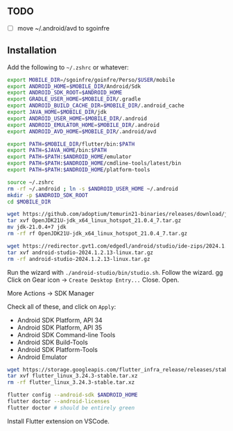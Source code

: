 ## TODO

- [ ] move ~/.android/avd to sgoinfre 

## Installation

Add the following to `~/.zshrc` or whatever:
```bash
export MOBILE_DIR=/sgoinfre/goinfre/Perso/$USER/mobile
export ANDROID_HOME=$MOBILE_DIR/Android/Sdk
export ANDROID_SDK_ROOT=$ANDROID_HOME
export GRADLE_USER_HOME=$MOBILE_DIR/.gradle
export ANDROID_BUILD_CACHE_DIR=$MOBILE_DIR/.android_cache
export JAVA_HOME=$MOBILE_DIR/jdk
export ANDROID_USER_HOME=$MOBILE_DIR/.android
export ANDROID_EMULATOR_HOME=$MOBILE_DIR/.android
export ANDROID_AVD_HOME=$MOBILE_DIR/.android/avd

export PATH=$MOBILE_DIR/flutter/bin:$PATH
export PATH=$JAVA_HOME/bin:$PATH
export PATH=$PATH:$ANDROID_HOME/emulator
export PATH=$PATH:$ANDROID_HOME/cmdline-tools/latest/bin
export PATH=$PATH:$ANDROID_HOME/platform-tools
```

```bash
source ~/.zshrc
rm -rf ~/.android ; ln -s $ANDROID_USER_HOME ~/.android
mkdir -p $ANDROID_SDK_ROOT
cd $MOBILE_DIR
```

```bash
wget https://github.com/adoptium/temurin21-binaries/releases/download/jdk-21.0.4%2B7/OpenJDK21U-jdk_x64_linux_hotspot_21.0.4_7.tar.gz
tar xvf OpenJDK21U-jdk_x64_linux_hotspot_21.0.4_7.tar.gz
mv jdk-21.0.4+7 jdk
rm -rf rf OpenJDK21U-jdk_x64_linux_hotspot_21.0.4_7.tar.gz
```

```bash
wget https://redirector.gvt1.com/edgedl/android/studio/ide-zips/2024.1.2.13/android-studio-2024.1.2.13-linux.tar.gz
tar xvf android-studio-2024.1.2.13-linux.tar.gz
rm -rf android-studio-2024.1.2.13-linux.tar.gz
```

Run the wizard with `./android-studio/bin/studio.sh`. Follow the wizard. gg
Click on Gear icon -> `Create Desktop Entry...`
Close. Open.

More Actions -> SDK Manager

Check all of these, and click on `Apply`:
- Android SDK Platform, API 34
- Android SDK Platform, API 35
- Android SDK Command-line Tools
- Android SDK Build-Tools
- Android SDK Platform-Tools
- Android Emulator

```bash
wget https://storage.googleapis.com/flutter_infra_release/releases/stable/linux/flutter_linux_3.24.3-stable.tar.xz
tar xvf flutter_linux_3.24.3-stable.tar.xz
rm -rf flutter_linux_3.24.3-stable.tar.xz
```

```bash
flutter config --android-sdk $ANDROID_HOME
flutter doctor --android-licenses
flutter doctor # should be entirely green
```

Install Flutter extension on VSCode.